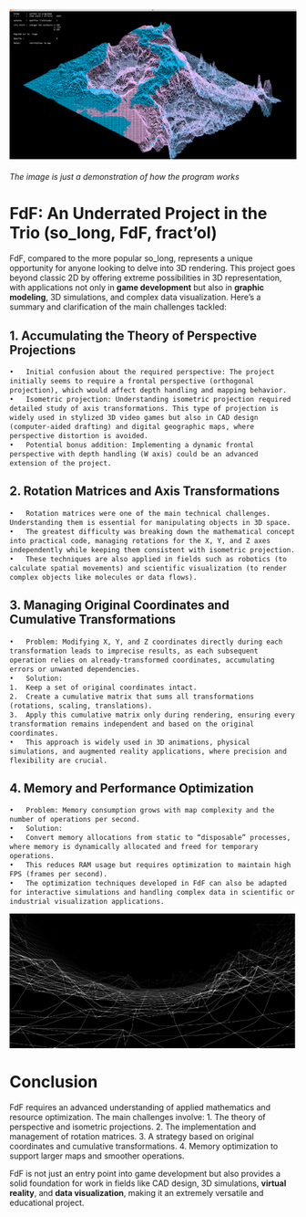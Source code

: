 ![Fdf demonstration 1](demos/fdf-demonstration.png)
###### The image is just a demonstration of how the program works

# FdF: An Underrated Project in the Trio (so_long, FdF, fract’ol)

FdF, compared to the more popular so_long, represents a unique opportunity for anyone looking to delve into 3D rendering. This project goes beyond classic 2D by offering extreme possibilities in 3D representation, with applications not only in **game development** but also in **graphic modeling**, 3D simulations, and complex data visualization. Here’s a summary and clarification of the main challenges tackled:

## 1. Accumulating the Theory of Perspective Projections
	•	Initial confusion about the required perspective: The project initially seems to require a frontal perspective (orthogonal projection), which would affect depth handling and mapping behavior.
	•	Isometric projection: Understanding isometric projection required detailed study of axis transformations. This type of projection is widely used in stylized 3D video games but also in CAD design (computer-aided drafting) and digital geographic maps, where perspective distortion is avoided.
	•	Potential bonus addition: Implementing a dynamic frontal perspective with depth handling (W axis) could be an advanced extension of the project.

## 2. Rotation Matrices and Axis Transformations
	•	Rotation matrices were one of the main technical challenges. Understanding them is essential for manipulating objects in 3D space.
	•	The greatest difficulty was breaking down the mathematical concept into practical code, managing rotations for the X, Y, and Z axes independently while keeping them consistent with isometric projection.
	•	These techniques are also applied in fields such as robotics (to calculate spatial movements) and scientific visualization (to render complex objects like molecules or data flows).

## 3. Managing Original Coordinates and Cumulative Transformations
	•	Problem: Modifying X, Y, and Z coordinates directly during each transformation leads to imprecise results, as each subsequent operation relies on already-transformed coordinates, accumulating errors or unwanted dependencies.
	•	Solution:
	1.	Keep a set of original coordinates intact.
	2.	Create a cumulative matrix that sums all transformations (rotations, scaling, translations).
	3.	Apply this cumulative matrix only during rendering, ensuring every transformation remains independent and based on the original coordinates.
	•	This approach is widely used in 3D animations, physical simulations, and augmented reality applications, where precision and flexibility are crucial.

## 4. Memory and Performance Optimization
	•	Problem: Memory consumption grows with map complexity and the number of operations per second.
	•	Solution:
	•	Convert memory allocations from static to “disposable” processes, where memory is dynamically allocated and freed for temporary operations.
	•	This reduces RAM usage but requires optimization to maintain high FPS (frames per second).
	•	The optimization techniques developed in FdF can also be adapted for interactive simulations and handling complex data in scientific or industrial visualization applications.

![fdf-demo](demos/fdf-demo.png)

# Conclusion

FdF requires an advanced understanding of applied mathematics and resource optimization. The main challenges involve:
	1.	The theory of perspective and isometric projections.
	2.	The implementation and management of rotation matrices.
	3.	A strategy based on original coordinates and cumulative transformations.
	4.	Memory optimization to support larger maps and smoother operations.

FdF is not just an entry point into game development but also provides a solid foundation for work in fields like CAD design, 3D simulations, **virtual reality**, and **data visualization**, making it an extremely versatile and educational project.